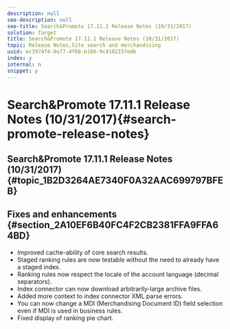 ```yaml
---
description: null
seo-description: null
seo-title: Search&Promote 17.11.1 Release Notes (10/31/2017)
solution: Target
title: Search&Promote 17.11.1 Release Notes (10/31/2017)
topic: Release Notes,Site search and merchandising
uuid: ec3974f4-0a77-4f68-b186-9c4102157edb
index: y
internal: n
snippet: y
---
```


# Search&Promote 17.11.1 Release Notes (10/31/2017){#search-promote-release-notes}

## Search&Promote 17.11.1 Release Notes (10/31/2017) {#topic_1B2D3264AE7340F0A32AAC699797BFEB}

## Fixes and enhancements {#section_2A10EF6B40FC4F2CB2381FFA9FFA64BD}

* Improved cache-ability of core search results. 
* Staged ranking rules are now testable without the need to already have a staged index. 
* Ranking rules now respect the locale of the account language (decimal separators). 
* Index connector can now download arbitrarily-large archive files. 
* Added more context to index connector XML parse errors. 
* You can now change a MDI (Merchandising Document ID) field selection even if MDI is used in business rules. 
* Fixed display of ranking pie chart.

